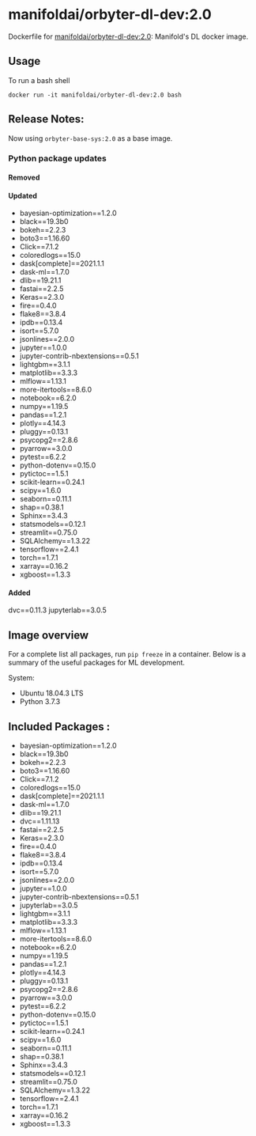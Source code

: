 # manifoldai/orbyter-dl-dev:2.0

Dockerfile for [manifoldai/orbyter-dl-dev:2.0](https://hub.docker.com/r/manifoldai/orbyter-dl-dev): Manifold's DL docker image.

## Usage

To run a bash shell

`
docker run -it manifoldai/orbyter-dl-dev:2.0 bash
`

## Release Notes:

Now using `orbyter-base-sys:2.0` as a base image. 

### Python package updates

#### Removed

#### Updated

* bayesian-optimization==1.2.0
* black==19.3b0
* bokeh==2.2.3
* boto3==1.16.60
* Click==7.1.2
* coloredlogs==15.0
* dask[complete]==2021.1.1
* dask-ml==1.7.0
* dlib==19.21.1
* fastai==2.2.5
* Keras==2.3.0
* fire==0.4.0
* flake8==3.8.4
* ipdb==0.13.4
* isort==5.7.0
* jsonlines==2.0.0
* jupyter==1.0.0
* jupyter-contrib-nbextensions==0.5.1
* lightgbm==3.1.1
* matplotlib==3.3.3
* mlflow==1.13.1
* more-itertools==8.6.0
* notebook==6.2.0
* numpy==1.19.5
* pandas==1.2.1
* plotly==4.14.3
* pluggy==0.13.1
* psycopg2==2.8.6
* pyarrow==3.0.0
* pytest==6.2.2
* python-dotenv==0.15.0
* pytictoc==1.5.1
* scikit-learn==0.24.1
* scipy==1.6.0
* seaborn==0.11.1
* shap==0.38.1
* Sphinx==3.4.3
* statsmodels==0.12.1
* streamlit==0.75.0
* SQLAlchemy==1.3.22
* tensorflow==2.4.1
* torch==1.7.1
* xarray==0.16.2
* xgboost==1.3.3

#### Added

dvc==0.11.3
jupyterlab==3.0.5

## Image overview

For a complete list all packages, run `pip freeze` in a container. Below is a summary of
the useful packages for ML development.

System:

* Ubuntu 18.04.3 LTS
* Python 3.7.3

## Included Packages :

* bayesian-optimization==1.2.0
* black==19.3b0
* bokeh==2.2.3
* boto3==1.16.60
* Click==7.1.2
* coloredlogs==15.0
* dask[complete]==2021.1.1
* dask-ml==1.7.0
* dlib==19.21.1
* dvc==1.11.13
* fastai==2.2.5
* Keras==2.3.0
* fire==0.4.0
* flake8==3.8.4
* ipdb==0.13.4
* isort==5.7.0
* jsonlines==2.0.0
* jupyter==1.0.0
* jupyter-contrib-nbextensions==0.5.1
* jupyterlab==3.0.5
* lightgbm==3.1.1
* matplotlib==3.3.3
* mlflow==1.13.1
* more-itertools==8.6.0
* notebook==6.2.0
* numpy==1.19.5
* pandas==1.2.1
* plotly==4.14.3
* pluggy==0.13.1
* psycopg2==2.8.6
* pyarrow==3.0.0
* pytest==6.2.2
* python-dotenv==0.15.0
* pytictoc==1.5.1
* scikit-learn==0.24.1
* scipy==1.6.0
* seaborn==0.11.1
* shap==0.38.1
* Sphinx==3.4.3
* statsmodels==0.12.1
* streamlit==0.75.0
* SQLAlchemy==1.3.22
* tensorflow==2.4.1
* torch==1.7.1
* xarray==0.16.2
* xgboost==1.3.3

